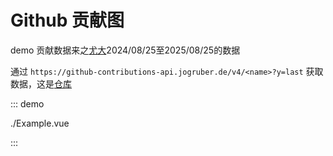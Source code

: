 # Github 贡献图

<script setup>
import Example from './Example.vue'
</script>

<Example style="width: 660px" />

demo 贡献数据来之[尤大](https://github.com/yyx990803)2024/08/25至2025/08/25的数据

通过 `https://github-contributions-api.jogruber.de/v4/<name>?y=last` 获取数据，这是[仓库](https://github.com/grubersjoe/github-contributions-api)

::: demo

./Example.vue

:::
